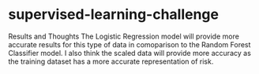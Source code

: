 # supervised-learning-challenge
Results and Thoughts
The Logistic Regression model will provide more accurate results for this type of data in comoparison to the Random Forest Classifier model. I also think the scaled data will provide more accuracy as the training dataset has a more accurate representation of risk.
